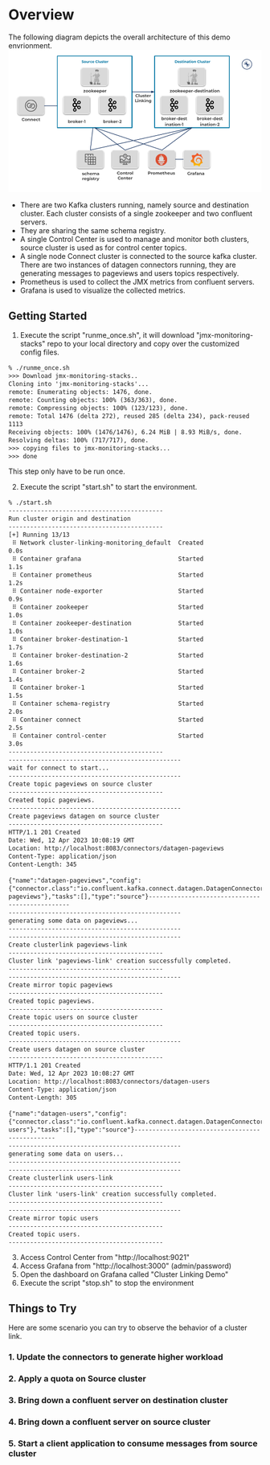 # Overview
The following diagram depicts the overall architecture of this demo envrionment.
![Architecture Diagram](img/architecture.png)
- There are two Kafka clusters running, namely source and destination cluster. Each cluster consists of a single zookeeper and two confluent servers.
- They are sharing the same schema registry.
- A single Control Center is used to manage and monitor both clusters, source cluster is used as for control center topics.
- A single node Connect cluster is connected to the source kafka cluster. There are two instances of datagen connectors running, they are generating messages to pageviews and users topics respectively.
- Prometheus is used to collect the JMX metrics from confluent servers.
- Grafana is used to visualize the collected metrics.

## Getting Started

1. Execute the script "runme_once.sh", it will download "jmx-monitoring-stacks" repo to your local directory and copy over the customized config files.

```
% ./runme_once.sh 
>>> Download jmx-monitoring-stacks..
Cloning into 'jmx-monitoring-stacks'...
remote: Enumerating objects: 1476, done.
remote: Counting objects: 100% (363/363), done.
remote: Compressing objects: 100% (123/123), done.
remote: Total 1476 (delta 272), reused 285 (delta 234), pack-reused 1113
Receiving objects: 100% (1476/1476), 6.24 MiB | 8.93 MiB/s, done.
Resolving deltas: 100% (717/717), done.
>>> copying files to jmx-monitoring-stacks...
>>> done
```

This step only have to be run once.

2. Execute the script "start.sh" to start the environment.

```
% ./start.sh 
-------------------------------------------
Run cluster origin and destination
-------------------------------------------
[+] Running 13/13
 ⠿ Network cluster-linking-monitoring_default  Created                                                 0.0s
 ⠿ Container grafana                           Started                                                 1.1s
 ⠿ Container prometheus                        Started                                                 1.2s
 ⠿ Container node-exporter                     Started                                                 0.9s
 ⠿ Container zookeeper                         Started                                                 1.0s
 ⠿ Container zookeeper-destination             Started                                                 1.0s
 ⠿ Container broker-destination-1              Started                                                 1.7s
 ⠿ Container broker-destination-2              Started                                                 1.6s
 ⠿ Container broker-2                          Started                                                 1.4s
 ⠿ Container broker-1                          Started                                                 1.5s
 ⠿ Container schema-registry                   Started                                                 2.0s
 ⠿ Container connect                           Started                                                 2.5s
 ⠿ Container control-center                    Started                                                 3.0s
-------------------------------------------
------------------------------------------------
wait for connect to start...
------------------------------------------------
Create topic pageviews on source cluster
-------------------------------------------
Created topic pageviews.
------------------------------------------------
Create pageviews datagen on source cluster
-------------------------------------------
HTTP/1.1 201 Created
Date: Wed, 12 Apr 2023 10:08:19 GMT
Location: http://localhost:8083/connectors/datagen-pageviews
Content-Type: application/json
Content-Length: 345

{"name":"datagen-pageviews","config":{"connector.class":"io.confluent.kafka.connect.datagen.DatagenConnector","kafka.topic":"pageviews","key.converter":"org.apache.kafka.connect.storage.StringConverter","quickstart":"PAGEVIEWS","tasks.max":"1","max.interval":"1000","_iterations":"1000000","name":"datagen-pageviews"},"tasks":[],"type":"source"}------------------------------------------------
------------------------------------------------
generating some data on pageviews...
------------------------------------------------
------------------------------------------------
Create clusterlink pageviews-link 
-------------------------------------------
Cluster link 'pageviews-link' creation successfully completed.
-------------------------------------------
------------------------------------------------
Create mirror topic pageviews
-------------------------------------------
Created topic pageviews.
-------------------------------------------
Create topic users on source cluster
-------------------------------------------
Created topic users.
------------------------------------------------
Create users datagen on source cluster
-------------------------------------------
HTTP/1.1 201 Created
Date: Wed, 12 Apr 2023 10:08:27 GMT
Location: http://localhost:8083/connectors/datagen-users
Content-Type: application/json
Content-Length: 305

{"name":"datagen-users","config":{"connector.class":"io.confluent.kafka.connect.datagen.DatagenConnector","kafka.topic":"users","key.converter":"org.apache.kafka.connect.storage.StringConverter","quickstart":"USERS","tasks.max":"1","max.interval":"2000","name":"datagen-users"},"tasks":[],"type":"source"}------------------------------------------------
------------------------------------------------
generating some data on users...
------------------------------------------------
------------------------------------------------
Create clusterlink users-link 
-------------------------------------------
Cluster link 'users-link' creation successfully completed.
-------------------------------------------
------------------------------------------------
Create mirror topic users
-------------------------------------------
Created topic users.
-------------------------------------------
```
3. Access Control Center from "http://localhost:9021"
4. Access Grafana from "http://localhost:3000" (admin/password)
5. Open the dashboard on Grafana called "Cluster Linking Demo"
6. Execute the script "stop.sh" to stop the environment

## Things to Try

Here are some scenario you can try to observe the behavior of a cluster link.

### 1. Update the connectors to generate higher workload
### 2. Apply a quota on Source cluster
### 3. Bring down a confluent server on destination cluster
### 4. Bring down a confluent server on source cluster
### 5. Start a client application to consume messages from source cluster
